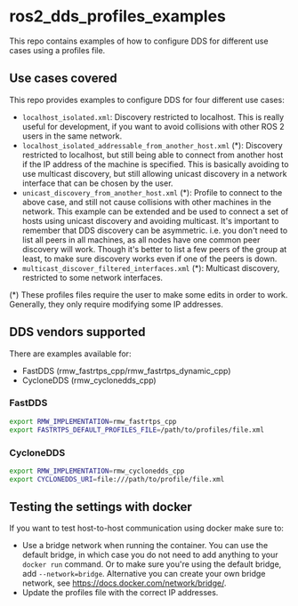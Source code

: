 # ros2_dds_profiles_examples

This repo contains examples of how to configure DDS for different use cases using a profiles file.

## Use cases covered

This repo provides examples to configure DDS for four different use cases:

* `localhost_isolated.xml`: Discovery restricted to localhost.
  This is really useful for development, if you want to avoid collisions with other ROS 2 users in the same network.
* `localhost_isolated_addressable_from_another_host.xml` (*): Discovery restricted to localhost, but still being able to connect from another host if the IP address of the machine is specified.
  This is basically avoiding to use multicast discovery, but still allowing unicast discovery in a network interface that can be chosen by the user.
* `unicast_discovery_from_another_host.xml` (*): Profile to connect to the above case, and still not cause collisions with other machines in the network.
  This example can be extended and be used to connect a set of hosts using unicast discovery and avoiding multicast.
  It's important to remember that DDS discovery can be asymmetric.
  i.e. you don't need to list all peers in all machines, as all nodes have one common peer discovery will work.
  Though it's better to list a few peers of the group at least, to make sure discovery works even if one of the peers is down.
* `multicast_discover_filtered_interfaces.xml` (*): Multicast discovery, restricted to some network interfaces.

(*) These profiles files require the user to make some edits in order to work.
Generally, they only require modifying some IP addresses.

## DDS vendors supported

There are examples available for:

* FastDDS (rmw_fastrtps_cpp/rmw_fastrtps_dynamic_cpp)
* CycloneDDS (rmw_cyclonedds_cpp)

### FastDDS

```bash
export RMW_IMPLEMENTATION=rmw_fastrtps_cpp
export FASTRTPS_DEFAULT_PROFILES_FILE=/path/to/profiles/file.xml
```

### CycloneDDS

```bash
export RMW_IMPLEMENTATION=rmw_cyclonedds_cpp
export CYCLONEDDS_URI=file:///path/to/profile/file.xml
```

## Testing the settings with docker

If you want to test host-to-host communication using docker make sure to:

* Use a bridge network when running the container.
  You can use the default bridge, in which case you do not need to add anything to your `docker run` command.
  Or to make sure you're using the default bridge, add `--network=bridge`.
  Alternative you can create your own bridge network, see https://docs.docker.com/network/bridge/.
* Update the profiles file with the correct IP addresses.
